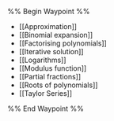%% Begin Waypoint %%
- [[Approximation]]
- [[Binomial expansion]]
- [[Factorising polynomials]]
- [[Iterative solution]]
- [[Logarithms]]
- [[Modulus function]]
- [[Partial fractions]]
- [[Roots of polynomials]]
- [[Taylor Series]]

%% End Waypoint %%